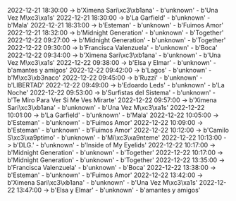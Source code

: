 2022-12-21 18:30:00 -> b'Ximena Sari\xc3\xb1ana' - b'unknown' - b'Una Vez M\xc3\xa1s'
2022-12-21 18:30:00 -> b'La Garfield' - b'unknown' - b'Mala'
2022-12-21 18:31:00 -> b'Esteman' - b'unknown' - b'Fuimos Amor'
2022-12-21 18:32:00 -> b'Midnight Generation' - b'unknown' - b'Together'
2022-12-22 09:27:00 -> b'Midnight Generation' - b'unknown' - b'Together'
2022-12-22 09:30:00 -> b'Francisca Valenzuela' - b'unknown' - b'Boca'
2022-12-22 09:34:00 -> b'Ximena Sari\xc3\xb1ana' - b'unknown' - b'Una Vez M\xc3\xa1s'
2022-12-22 09:38:00 -> b'Elsa y Elmar' - b'unknown' - b'amantes y amigos'
2022-12-22 09:42:00 -> b'Lagos' - b'unknown' - b'M\xc3\xb3naco'
2022-12-22 09:45:00 -> b'Ruzzi' - b'unknown' - b'LIBERTAD'
2022-12-22 09:49:00 -> b'Edoardo Leds' - b'unknown' - b'La Noche'
2022-12-22 09:53:00 -> b'Surfistas del Sistema' - b'unknown' - b'Te Miro Para Ver Si Me Ves Mirarte'
2022-12-22 09:57:00 -> b'Ximena Sari\xc3\xb1ana' - b'unknown' - b'Una Vez M\xc3\xa1s'
2022-12-22 10:01:00 -> b'La Garfield' - b'unknown' - b'Mala'
2022-12-22 10:05:00 -> b'Esteman' - b'unknown' - b'Fuimos Amor'
2022-12-22 10:09:00 -> b'Esteman' - b'unknown' - b'Fuimos Amor'
2022-12-22 10:12:00 -> b'Camilo S\xc3\xa9ptimo' - b'unknown' - b'Mi\xc3\xa9nteme'
2022-12-22 10:13:00 -> b'DLG.' - b'unknown' - b'Inside of My Eyelids'
2022-12-22 10:17:00 -> b'Midnight Generation' - b'unknown' - b'Together'
2022-12-22 10:17:00 -> b'Midnight Generation' - b'unknown' - b'Together'
2022-12-22 13:35:00 -> b'Francisca Valenzuela' - b'unknown' - b'Boca'
2022-12-22 13:38:00 -> b'Esteman' - b'unknown' - b'Fuimos Amor'
2022-12-22 13:42:00 -> b'Ximena Sari\xc3\xb1ana' - b'unknown' - b'Una Vez M\xc3\xa1s'
2022-12-22 13:47:00 -> b'Elsa y Elmar' - b'unknown' - b'amantes y amigos'
